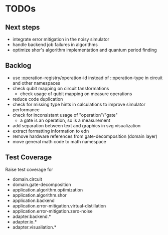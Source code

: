 # TODOs

## Next steps
* integrate error mitigation in the noisy simulator
* handle backend job failures in algorithms
* optimize shor's algorithm implementation and quantum period finding

## Backlog
* use :operation-registry/operation-id instead of ::operation-type in circuit
  and other namespaces
* check qubit mapping on circuit tansformations
  * check usage of qubit mapping on measure operations
* reduce code duplication
* check for missing type hints in calculations to improve simulator performance
* check for inconsistant usage of "operation"/"gate"
  * a gate is an operation, so is a measurement
* add separation between text and graphics in svg visualization
* extract formatting information to edn
* remove hardware references from    gate-decomposition (domain layer)
* move general math code to math namespace

## Test Coverage
Raise test coverage for
* domain.circuit
* domain.gate-decomposition
* application.algorithm.optimization
* application.algorithm.shor
* application.backend
* application.error-mitigation.virtual-distillation
* application.error-mitigation.zero-noise
* adapter.backend.*
* adapter.io.*
* adapter.visualiation.*

